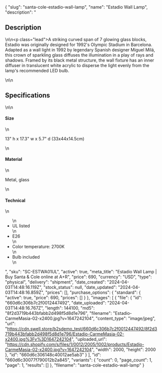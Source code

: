 {
  "slug": "santa-cole-estadio-wall-lamp",
  "name": "Estadio Wall Lamp",
  "description": "<h2>Description</h2>\n<!-- split -->\n<p class=\"lead\">A striking curved span of 7 glowing glass blocks, Estadio was originally designed for 1992's Olympic Stadium in Barcelona. Adapted as a wall light in 1992 by legendary Spanish designer Miguel Milá, this crown of sparkling glass diffuses the illumination in a play of rays and shadows. Framed by its black metal structure, the wall fixture has an inner diffuser in translucent white acrylic to disperse the light evenly from the lamp's recommended LED bulb. </p>\n<!-- split -->\n<h2>Specifications</h2>\n<!-- split -->\n<h4>Size</h4>\n<p>13\" h x 17.3\" w x 5.7\" d (33x44x14.5cm)</p>\n<h4>Material</h4>\n<p>Metal, glass</p>\n<h4>Technical</h4>\n<ul>\n<li>UL listed</li>\n<li>E26</li>\n<li>Color temperature: 2700K</li>\n<li>Bulb included</li>\n</ul>",
  "sku": "SC-ESTWA01UL",
  "active": true,
  "meta_title": "Estadio Wall Lamp | Buy Santa & Cole online at A+R",
  "price": 690,
  "currency": "USD",
  "type": "physical",
  "delivery": "shipment",
  "date_created": "2024-04-03T14:48:16.119Z",
  "stock_status": null,
  "date_updated": "2024-04-03T14:48:16.859Z",
  "prices": [],
  "purchase_options": {
    "standard": {
      "active": true,
      "price": 690,
      "prices": []
    }
  },
  "images": [
    {
      "file": {
        "id": "660d6c306b7c2f0012447492",
        "date_uploaded": "2024-04-03T14:48:16.767Z",
        "length": 144100,
        "md5": "8f2d3719b443bfabb2d498f5d8d1e796",
        "filename": "Estadio-CarmeMasia-02-x2400.jpg?v=1647242104",
        "content_type": "image/jpeg",
        "url": "https://cdn.swell.store/b2sdemo_test/660d6c306b7c2f0012447492/8f2d3719b443bfabb2d498f5d8d1e796/Estadio-CarmeMasia-02-x2400.jpg%3Fv%3D1647242104",
        "uploaded_url": "https://cdn.shopify.com/s/files/1/0012/2005/1002/products/Estadio-CarmeMasia-02-x2400.jpg?v=1647242104",
        "width": 2000,
        "height": 2000
      },
      "id": "660d6c306148c40012ae5ab3"
    }
  ],
  "id": "660d6c30077f790012b2a845",
  "variants": {
    "count": 0,
    "page_count": 1,
    "page": 1,
    "results": []
  },
  "filename": "santa-cole-estadio-wall-lamp"
}